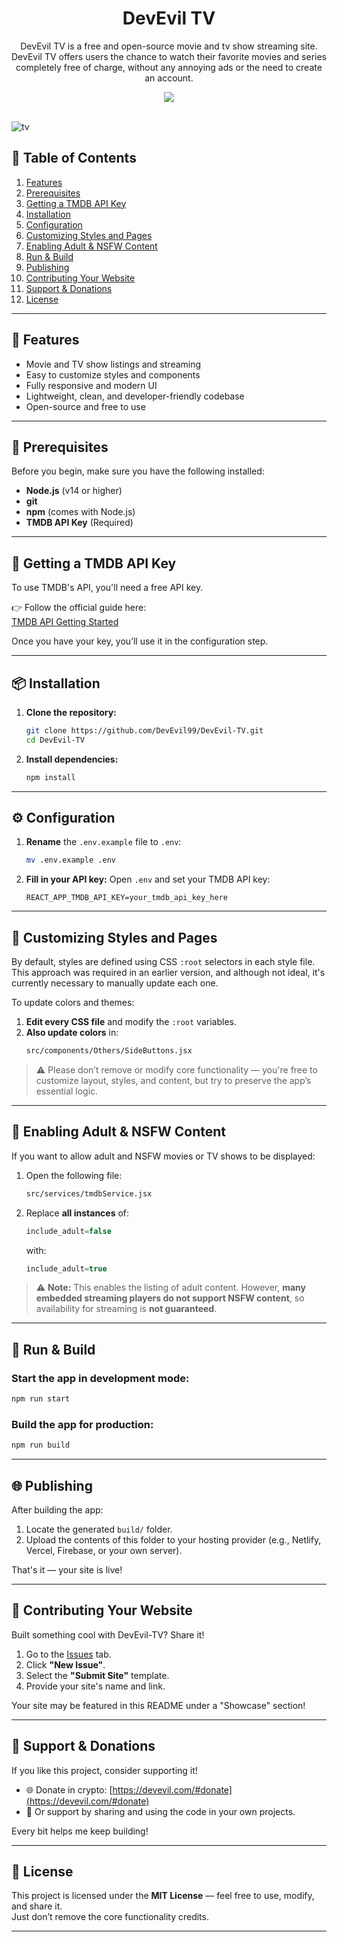 <div align="center" dir="auto">
<h1 align="center">DevEvil TV</h1>
<p align="center">DevEvil TV is a free and open-source movie and tv show streaming site. DevEvil TV offers users the chance to watch their favorite movies and series completely free of charge, without any annoying ads or the need to create an account.</p>
<a align="center" href="https://discord.gg/jsQ9UP7kCA" rel="nofollow"><img align="center" src="https://img.shields.io/discord/763094597454397490?color=5865F2&labelColor=white&label=Support%20Server&logo=Discord" style="max-width: 100%;"></a>
</div>
<br>

![tv](https://github.com/user-attachments/assets/ba066a76-ad6b-40ba-8657-12ff56a80587)


## 📖 Table of Contents

1. [Features](#features)  
2. [Prerequisites](#prerequisites)  
3. [Getting a TMDB API Key](#getting-a-tmdb-api-key)  
4. [Installation](#installation)  
5. [Configuration](#configuration)  
6. [Customizing Styles and Pages](#customizing-styles-and-pages)  
7. [Enabling Adult & NSFW Content](#enabling-adult--nsfw-content)
8. [Run & Build](#run--build)  
9. [Publishing](#publishing)  
10. [Contributing Your Website](#contributing-your-website)  
11. [Support & Donations](#support--donations)  
12. [License](#license)

---

## 🚀 Features

- Movie and TV show listings and streaming
- Easy to customize styles and components  
- Fully responsive and modern UI  
- Lightweight, clean, and developer-friendly codebase  
- Open-source and free to use

---

## 🔧 Prerequisites

Before you begin, make sure you have the following installed:

- **Node.js** (v14 or higher)
- **git**
- **npm** (comes with Node.js)
- **TMDB API Key** (Required)

---

## 🔑 Getting a TMDB API Key

To use TMDB's API, you'll need a free API key.

👉 Follow the official guide here:  
[TMDB API Getting Started](https://developer.themoviedb.org/docs/getting-started)

Once you have your key, you’ll use it in the configuration step.

---

## 📦 Installation

1. **Clone the repository:**
   ```bash
   git clone https://github.com/DevEvil99/DevEvil-TV.git
   cd DevEvil-TV
   ```

2. **Install dependencies:**
   ```bash
   npm install
   ```

---

## ⚙️ Configuration

1. **Rename** the `.env.example` file to `.env`:
   ```bash
   mv .env.example .env
   ```

2. **Fill in your API key:**
   Open `.env` and set your TMDB API key:
   ```env
   REACT_APP_TMDB_API_KEY=your_tmdb_api_key_here
   ```

---

## 🎨 Customizing Styles and Pages

By default, styles are defined using CSS `:root` selectors in each style file. This approach was required in an earlier version, and although not ideal, it's currently necessary to manually update each one.

To update colors and themes:

1. **Edit every CSS file** and modify the `:root` variables.
2. **Also update colors** in:
   ```bash
   src/components/Others/SideButtons.jsx
   ```

> ⚠️ Please don’t remove or modify core functionality — you're free to customize layout, styles, and content, but try to preserve the app’s essential logic.

---

## 🔞 Enabling Adult & NSFW Content

If you want to allow adult and NSFW movies or TV shows to be displayed:

1. Open the following file:
   ```bash
   src/services/tmdbService.jsx
   ```

2. Replace **all instances** of:
   ```js
   include_adult=false
   ```
   with:
   ```js
   include_adult=true
   ```

> ⚠️ **Note:** This enables the listing of adult content. However, **many embedded streaming players do not support NSFW content**, so availability for streaming is **not guaranteed**.

---

## 🧪 Run & Build

### Start the app in development mode:
```bash
npm run start
```

### Build the app for production:
```bash
npm run build
```

---

## 🌐 Publishing

After building the app:

1. Locate the generated `build/` folder.
2. Upload the contents of this folder to your hosting provider (e.g., Netlify, Vercel, Firebase, or your own server).

That's it — your site is live!

---

## 🌟 Contributing Your Website

Built something cool with DevEvil-TV? Share it!

1. Go to the [Issues](https://github.com/DevEvil99/DevEvil-TV/issues) tab.
2. Click **"New Issue"**.
3. Select the **"Submit Site"** template.
4. Provide your site's name and link.

Your site may be featured in this README under a "Showcase" section!

---

## 💖 Support & Donations

If you like this project, consider supporting it!

- 🌐 Donate in crypto: [https://devevil.com/#donate](https://devevil.com/#donate)  
- 📢 Or support by sharing and using the code in your own projects.

Every bit helps me keep building!

---

## 📜 License

This project is licensed under the **MIT License** — feel free to use, modify, and share it.  
Just don’t remove the core functionality credits.

---
